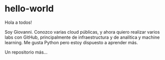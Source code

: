 # hello-world

Hola a todos!

Soy Giovanni.  Conozco varias cloud públicas, y ahora quiero realizar varios labs con GitHub, principalmente de infraestructura y de analítica y machine learning.  Me gusta Python pero estoy dispuesto a aprender más.

Un repositorio más...
